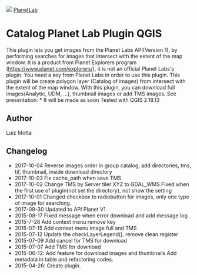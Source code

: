 <!-- PlanetLab-->
[planetlab_logo]: https://upload.wikimedia.org/wikipedia/commons/thumb/3/39/Planet_logo_New.png/240px-Planet_logo_New.png

![][planetlab_logo]
[PlanetLab](https://www.planet.com/explorers/)

# Catalog Planet Lab Plugin QGIS

This plugin lets you get images from the Planet Labs API(Version 1),
by performing searches for images that intersect with the extent of the map window.
It is a product from Planet Explorers program (https://www.planet.com/explorers/),
it is not an official Planet Labs's plugin.
You need a key from Planet Labs in order to use this plugin.
This plugin will be create polygon layer (Catalog of images) from intersect with the extent of the map window.
With this plugin, you can download full images(Analytic, UDM, ...), thumbnail images or
add TMS images.
See presentation: * It will be made as soon
Tested with QGIS 2.18.13

## Author
Luiz Motta

## Changelog
- 2017-10-04
Reverse images order in group catalog, add directories,
tms, tif, thumbnail, inside download directory 
- 2017-10-03
Fix cache_path when save TMS
- 2017-10-02
Change TMS by Server tiler XYZ to GDAL_WMS
Fixed when the first use of plugin(not set the directory), not show the setting
- 2017-10-01
Changed checkbox to radiobutton for images, only one type of image for searching.
- 2017-09-30
Updated to API Planet V1
- 2015-08-17
Fixed message when error download and add message log
- 2015-7-28
Add context menu remove key
- 2015-07-15
Add context menu image full and TMS
- 2015-07-12
Update the checkLayerLegend(), remove clean register
- 2015-07-09
Add cancel for TMS for download
- 2015-07-07
Add TMS for download
- 2015-06-12:
Add feature for download images and thumbnails
Add metadata in table and refactoring codes.
- 2015-04-26:
Create plugin.
